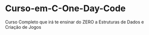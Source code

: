 # Curso-em-C-One-Day-Code
Curso Completo que irá te ensinar do ZERO a Estruturas de Dados e Criação de Jogos
